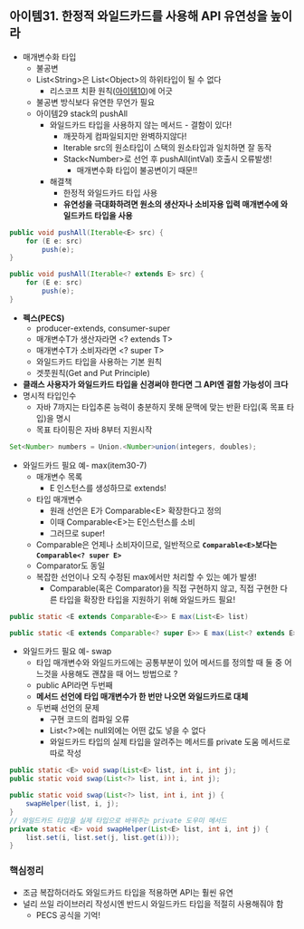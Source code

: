 ## 아이템31. 한정적 와일드카드를 사용해 API 유연성을 높이라

* 매개변수화 타입
	* 불공변
	* List&lt;String&gt;은 List&lt;Object&gt;의 하위타입이 될 수 없다
		* 리스코프 치환 원칙([아이템10](./item1~11.md))에 어긋
	* 불공변 방식보다 유연한 무언가 필요
	* 아이템29 stack의 pushAll
		* 와일드카드 타입을 사용하지 않는 메서드 - 결함이 있다!
			* 깨끗하게 컴파일되지만 완벽하지않다!
			* Iterable src의 원소타입이 스택의 원소타입과 일치하면 잘 동작
			* Stack&lt;Number&gt;로 선언 후 pushAll(intVal) 호출시 오류발생!
				* 매개변수화 타입이 불공변이기 때문!!
		*  해결책
			* 한정적 와일드카드 타입 사용
			* **유연성을 극대화하려면 원소의 생산자나 소비자용 입력 매개변수에 와일드카드 타입을 사용**
```java
public void pushAll(Iterable<E> src) {
	for (E e: src) 
		push(e);
}
```
```java
public void pushAll(Iterable<? extends E> src) {
	for (E e: src) 
		push(e);
}
```
* **펙스(PECS)**
	* producer-extends, consumer-super
	* 매개변수T가 생산자라면 &lt;? extends T&gt;
	* 매개변수T가 소비자라면 &lt;? super T&gt;
	* 와일드카드 타입을 사용하는 기본 원칙
	* 겟풋원칙(Get and Put Principle)
* **클래스 사용자가 와일드카드 타입을 신경써야 한다면 그 API엔 결함 가능성이 크다**
* 명시적 타입인수
	* 자바 7까지는 타입추론 능력이 충분하지 못해 문맥에 맞는 반환 타입(혹 목표 타입)을 명시
	* 목표 타이핑은 자바 8부터 지원시작
```java
Set<Number> numbers = Union.<Number>union(integers, doubles);
```
* 와일드카드 필요 예- max(item30-7)
	* 매개변수 목록
		* E 인스턴스를 생성하므로 extends!
	* 타입 매개변수
		* 원래 선언은 E가 Comparable&lt;E&gt; 확장한다고 정의
		* 이때 Comparable&lt;E&gt;는 E인스턴스를 소비
		* 그러므로 super!
	* Comparable은 언제나 소비자이므로, 일반적으로 **`Comparable<E>`보다는 `Comparable<? super E>`**
	* Comparator도 동일
	* 복잡한 선언이나 오직 수정된 max에서만 처리할 수 있는 예가 발생!
		* Comparable(혹은 Comparator)을 직접 구현하지 않고, 직접 구현한 다른 타입을 확장한 타입을 지원하기 위해 와일드카드 필요!
```java
public static <E extends Comparable<E>> E max(List<E> list)

public static <E extends Comparable<? super E>> E max(List<? extends E> list)
```
* 와일드카드 필요 예- swap
	* 타입 매개변수와 와일드카드에는 공통부분이 있어 메서드를 정의할 때 둘 중 어느것을 사용해도 괜찮을 때 어느 방법으로 ?
	* public API라면 두번째
	* **메서드 선언에 타입 매개변수가 한 번만 나오면 와일드카드로 대체**
	* 두번째 선언의 문제
		* 구현 코드의 컴파일 오류
		* List&lt;?&gt;에는 null외에는 어떤 값도 넣을 수 없다
		* 와일드카드 타입의 실제 타입을 알려주는 메서드를 private 도움 메서드로 따로 작성
```java
public static <E> void swap(List<E> list, int i, int j);
public static void swap(List<?> list, int i, int j);
```
```java
public static void swap(List<?> list, int i, int j) {
	swapHelper(list, i, j);
}
// 와일드카드 타입을 실제 타입으로 바꿔주는 private 도우미 메서드
private static <E> void swapHelper(List<E> list, int i, int j) {
	list.set(i, list.set(j, list.get(i)));
}
```

### 핵심정리
* 조금 복잡하더라도 와일드카드 타입을 적용하면 API는 훨씬 유연
* 널리 쓰일 라이브러리 작성시엔 반드시 와일드카드 타입을 적절히 사용해줘야 함
	* PECS 공식을 기억!
<!--stackedit_data:
eyJoaXN0b3J5IjpbLTU2MDMwMjIwNSwtMTQ3NjEzNzQyXX0=
-->